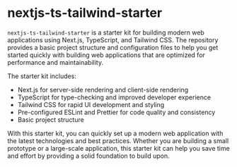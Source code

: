 # nextjs-ts-tailwind-starter

`nextjs-ts-tailwind-starter` is a starter kit for building modern web applications using Next.js, TypeScript, and Tailwind CSS. The repository provides a basic project structure and configuration files to help you get started quickly with building web applications that are optimized for performance and maintainability.

The starter kit includes:

- Next.js for server-side rendering and client-side rendering
- TypeScript for type-checking and improved developer experience
- Tailwind CSS for rapid UI development and styling
- Pre-configured ESLint and Prettier for code quality and consistency
- Basic project structure

With this starter kit, you can quickly set up a modern web application with the latest technologies and best practices. Whether you are building a small prototype or a large-scale application, this starter kit can help you save time and effort by providing a solid foundation to build upon.
